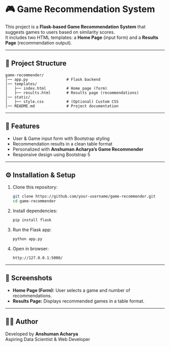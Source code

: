 # 🎮 Game Recommendation System

This project is a **Flask-based Game Recommendation System** that suggests games to users based on similarity scores.  
It includes two HTML templates: a **Home Page** (input form) and a **Results Page** (recommendation output).

---

## 📂 Project Structure

```
game-recommender/
│── app.py                 # Flask backend
│── templates/
│   ├── index.html         # Home page (form)
│   ├── results.html       # Results page (recommendations)
│── static/
│   ├── style.css          # (Optional) Custom CSS
│── README.md              # Project documentation
```

---

## 🚀 Features

- User & Game input form with Bootstrap styling  
- Recommendation results in a clean table format  
- Personalized with **Anshuman Acharya’s Game Recommender**  
- Responsive design using Bootstrap 5  

---

## ⚙️ Installation & Setup

1. Clone this repository:
   ```bash
   git clone https://github.com/your-username/game-recommender.git
   cd game-recommender
   ```

2. Install dependencies:
   ```bash
   pip install flask
   ```

3. Run the Flask app:
   ```bash
   python app.py
   ```

4. Open in browser:
   ```
   http://127.0.0.1:5000/
   ```

---

## 📸 Screenshots

- **Home Page (Form):** User selects a game and number of recommendations.  
- **Results Page:** Displays recommended games in a table format.  

---

## 👨‍💻 Author

Developed by **Anshuman Acharya**  
Aspiring Data Scientist & Web Developer  

